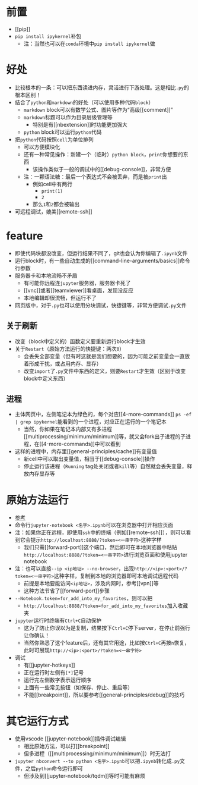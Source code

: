 # 前置
- [[pip]]
- `pip install ipykernel`补包
  - 注：当然也可以在`conda`环境中`pip install ipykernel`做
# 好处
- 比较根本的一条：可以把东西读进内存，灵活进行下游处理。这是相比`.py`的根本区别！
- 结合了`python`和`markdown`的好处（可以使用多种代码`block`）
  - `markdown` block可以有数学公式、图片等作为“高级[[comment]]”
  - `markdown`标题可以作为目录层级管理等
    - 特别是有[[nbextension]]时功能更加强大
  - `python` block可以运行`python`代码
- 把`python`代码按照`cell`为单位排列
  - 可以方便模块化
  - 还有一种常见操作：新建一个（临时）`python block`，`print`你想要的东西
    - 该操作类似于一般的调试中的[[debug-console]]，非常方便
  - 注：一颗语法糖：最后一个表达式不会被丢弃，而是被`print`出
    - 例如cell中有两行
      - `print(1)`
      - `2`
    - 那么`1`和`2`都会被输出
- 可远程调试，媲美[[remote-ssh]]
# feature
- 即使代码块都没改变，但运行结果不同了，git也会认为你编辑了`.ipynb`文件
- 运行block时，有一些自动生成的[[command-line-arguments/basics]]命令行参数
- 服务器卡和本地流畅不矛盾
  - 有可能你远程连`jupyter`服务器，服务器卡死了
  - [[vnc]]或者[[teamviewer]]看桌面，发现没反应
  - 本地编辑却很流畅，但运行不了
- 网页版中，对于`.py`也可以使用分块调试，快捷键等，非常方便调试`.py`文件
## 关于刷新
- 改变（block中定义的）函数定义要重新运行block才生效
- 关于`Restart`（原始方法运行的快捷键：两次`0`）
  - 会丢失全部变量（但有时这就是我们想要的，因为可能之前变量会一直放着形成干扰，或占用内存、显存）
  - 改变`import`了`.py`文件中东西的定义，则要`Restart`才生效（区别于改变block中定义东西）
## 进程
- 主体网页中，左侧笔记本为绿色的，每个对应[[4-more-commands]] `ps -ef | grep ipykernel`能看到的一个进程，对应正在运行的一个笔记本
  - 当然，你如果在笔记本内部又有多进程[[multiprocessing/minimum/minimum]]等，就又会fork出子进程的子进程，在[[4-more-commands]]中可以看到
- 这样的进程中，内存里[[general-principles/cache]]有变量值
  - 新cell中可以取出变量值，相当于[[debug-console]]操作
  - 停止运行该进程（`Running` tag处关闭或者`kill`等）自然就会丢失变量，释放内存显存等
# 原始方法运行
- [参考](https://docs.jupyter.org/en/latest/running.html)
- 命令行`jupyter-notebook <名字>.ipynb`可以在浏览器中打开相应页面
- 注：如果你正在远程，即使用`ssh`中的终端（例如[[remote-ssh]]），则可以看到它会提示`http://localhost:8888/?token=<一串字符>`这种字样
  - 我们只需[[forward-port]]这个端口，然后即可在本地浏览器中粘贴`http://localhost:8888/?token=<一串字符>`进行浏览页面和使用jupyter notebook
- 注：也可以直接`--ip <ip地址> --no-browser`，出现`http://<ip>:<port>/?token=<一串字符>`这种字样，复制到本地的浏览器即可本地调试远程代码
  - 前提是本地要能访问`<ip地址>`，涉及内网时，参考[[vpn]]等
  - 这种方法节省了[[forward-port]]步骤
- `--Notebook.token=for_add_into_my_favorites`，则可以把
  - `http://localhost:8888/?token=for_add_into_my_favorites`加入收藏夹
- `jupyter`运行时终端有`Ctrl+C`自动保护
  - 这为了防止你误以为是复制，结果按下`Ctrl+C`停下server，在停止前强行让你确认！
  - 当然你熟悉了这个feature后，还有其它用途，比如按`Ctrl+C`再按`n`恢复，此时可展现`http://<ip>:<port>/?token=<一串字符>`
- 调试
  - 有[[jupyter-hotkeys]]
  - 正在运行时左侧有`[*]`记号
  - 运行完左侧数字表示运行顺序
  - 上面有一些常见按钮（如保存、停止、重启等）
  - 不能[[breakpoint]]，所以要参考[[general-principles/debug]]的技巧
# 其它运行方式
- 使用vscode [[jupyter-notebook]]插件调试编辑
  - 相比原始方法，可以打[[breakpoint]]
  - 但多进程（[[multiprocessing/minimum/minimum]]）时无法打
- `jupyter nbconvert --to python <名字>.ipynb`可以把`.ipynb`转化成`.py`文件，之后`python`命令运行即可
  - 但涉及到[[jupyter-notebook/tqdm]]等时可能有麻烦